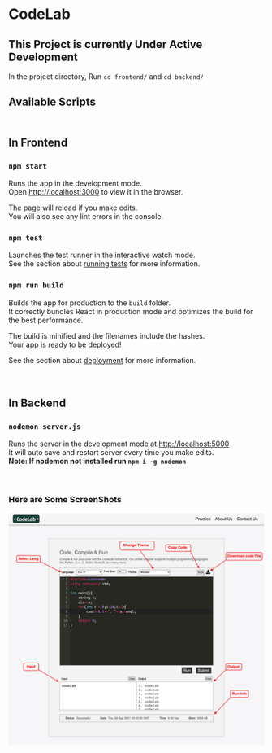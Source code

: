 # CodeLab

## This Project is currently Under Active Development

In the project directory, Run `cd frontend/` and `cd backend/`

## Available Scripts<br><br>

## In Frontend

### `npm start`

Runs the app in the development mode.\
Open [http://localhost:3000](http://localhost:3000) to view it in the browser.

The page will reload if you make edits.\
You will also see any lint errors in the console.

### `npm test`

Launches the test runner in the interactive watch mode.\
See the section about [running tests](https://facebook.github.io/create-react-app/docs/running-tests) for more information.

### `npm run build`

Builds the app for production to the `build` folder.\
It correctly bundles React in production mode and optimizes the build for the best performance.

The build is minified and the filenames include the hashes.\
Your app is ready to be deployed!

See the section about [deployment](https://facebook.github.io/create-react-app/docs/deployment) for more information.
<br><br><br>

## In Backend

### `nodemon server.js`

Runs the server in the development mode at [http://localhost:5000](http://localhost:5000)\
It will auto save and restart server every time you make edits.\
**Note: If nodemon not installed run `npm i -g nodemon`**
<br><br><br>

### Here are Some ScreenShots

<img src="https://raw.githubusercontent.com/brijsiyag/CodeLab/main/Other%20Content/Screenshot1.png">
